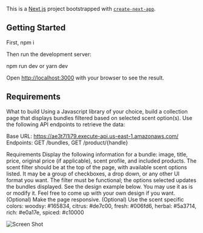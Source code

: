 This is a [Next.js](https://nextjs.org/) project bootstrapped with [`create-next-app`](https://github.com/vercel/next.js/tree/canary/packages/create-next-app).

## Getting Started

First, 
npm i

Then run the development server:

npm run dev
or
yarn dev

Open [http://localhost:3000](http://localhost:3000) with your browser to see the result.

## Requirements

What to build Using a Javascript library of your choice, build a collection page that displays bundles filtered based on selected scent option(s). Use the following API endpoints to retrieve the data:

Base URL: https://ae3t7l1i79.execute-api.us-east-1.amazonaws.com/ Endpoints: GET /bundles, GET /product/{handle}

Requirements Display the following information for a bundle: image, title, price, original price (if applicable), scent profile, and included products. The scent filter should be at the top of the page, with available scent options listed. It may be a group of checkboxes, a drop down, or any other UI format you want. The filter must be functional; the options selected updates the bundles displayed. See the design example below. You may use it as is or modify it. Feel free to come up with your own design if you want. (Optional) Make the page responsive. (Optional) Use the scent specific colors: woodsy: #165834, citrus: #de7c00, fresh: #006fd6, herbal: #5a3714, rich: #e0a17e, spiced: #c10000


![Screen Shot](https://user-images.githubusercontent.com/3441200/232398268-a641ffdb-fc08-4c97-bfa2-181ce084b11d.png)

